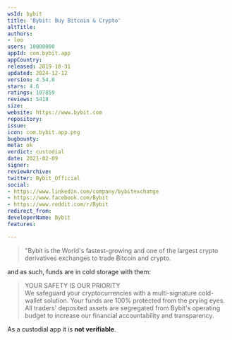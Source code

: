 ```yaml
---
wsId: bybit
title: 'Bybit: Buy Bitcoin & Crypto'
altTitle: 
authors:
- leo
users: 10000000
appId: com.bybit.app
appCountry: 
released: 2019-10-31
updated: 2024-12-12
version: 4.54.0
stars: 4.6
ratings: 107859
reviews: 5418
size: 
website: https://www.bybit.com
repository: 
issue: 
icon: com.bybit.app.png
bugbounty: 
meta: ok
verdict: custodial
date: 2021-02-09
signer: 
reviewArchive: 
twitter: Bybit_Official
social:
- https://www.linkedin.com/company/bybitexchange
- https://www.facebook.com/Bybit
- https://www.reddit.com/r/Bybit
redirect_from: 
developerName: Bybit
features: 

---
```


> "Bybit is the World's fastest-growing and one of the largest crypto
  derivatives exchanges to trade Bitcoin and crypto.

and as such, funds are in cold storage with them:

> YOUR SAFETY IS OUR PRIORITY<br>
  We safeguard your cryptocurrencies with a multi-signature cold-wallet
  solution. Your funds are 100% protected from the prying eyes. All traders'
  deposited assets are segregated from Bybit's operating budget to increase our
  financial accountability and transparency.

As a custodial app it is **not verifiable**.
